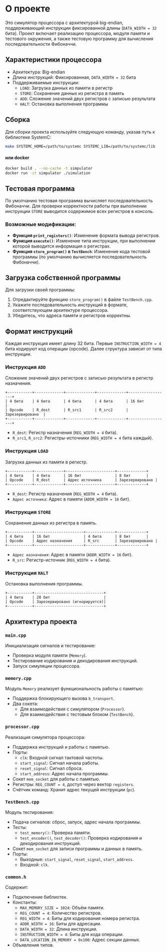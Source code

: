 # О проекте
Это симулятор процессора с архитектурой big-endian, поддерживающий инструкции фиксированной длины (`DATA_WIDTH = 32` бита). Проект включает реализацию процессора, модуля памяти и тестового окружения, а также тестовую программу для вычисления последовательности Фибоначчи.

## Характеристики процессора
- Архитектура: Big-endian
- Длина инструкций: Фиксированная, `DATA_WIDTH = 32` бита
- Поддерживаемые инструкции:
  - `LOAD`: Загрузка данных из памяти в регистр
  - `STORE`: Сохранение данных из регистра в память
  - `ADD`: Сложение значений двух регистров с записью результата
  - `HALT`: Остановка выполнения программы

## Сборка
Для сборки проекта используйте следующую команду, указав путь к библиотеке SystemC:

```bash
make SYSTEMC_HOME=/path/to/systemc SYSTEMC_LIB=/path/to/systemc/lib
```
#### или docker
```bash
docker build . --no-cache -t simpulator
docker run -it simpulator ./simulation
```
## Тестовая программа
По умолчанию тестовая программа вычисляет последовательность Фибоначчи. Для проверки корректности работы при выполнении инструкции `STORE` выводится содержимое всех регистров в консоль.

### Возможные модификации:
- **Функция `print_registers()`**: Изменение формата вывода регистров.
- **Функция `execute()`**: Изменение типа инструкции, при выполнении которой выводится информация о регистрах.
- **Функция `store_program()` в `TestBench`**: Изменение кода тестовой программы (по умолчанию вычисляется последовательность Фибоначчи).

## Загрузка собственной программы
Для загрузки своей программы:
1. Отредактируйте функцию `store_program()` в файле `TestBench.cpp`.
2. Укажите последовательность инструкций в формате, соответствующем архитектуре процессора.
3. Убедитесь, что адреса памяти и регистров корректны.

## Формат инструкций
Каждая инструкция имеет длину 32 бита. Первые `INSTRUCTION_WIDTH = 4` бита кодируют код операции (opcode). Далее структура зависит от типа инструкции.

### Инструкция `ADD`
Сложение значений двух регистров с записью результата в регистр назначения.

```
+-----------+-------------+-------------+-------------+------------------+
| 4 бита    | 4 бита      | 4 бита      | 4 бита      | 16 бит           |
| Opcode    | R_dest      | R_src1      | R_src2      | Зарезервировано  |
+-----------+-------------+-------------+-------------+------------------+
```

- `R_dest`: Регистр назначения (`REG_WIDTH = 4` бита).
- `R_src1`, `R_src2`: Регистры-источники (`REG_WIDTH = 4` бита каждый).

### Инструкция `LOAD`
Загрузка данных из памяти в регистр.

```
+-----------+-------------+----------------------+-------------+
| 4 бита    | 4 бита      | 16 бит               | 8 бит       |
| Opcode    | R_dest      | Адрес источника      | Зарезервировано |
+-----------+-------------+----------------------+-------------+
```

- `R_dest`: Регистр назначения (`REG_WIDTH = 4` бита).
- `Адрес источника`: Адрес в памяти (`ADDR_WIDTH = 16` бит).

### Инструкция `STORE`
Сохранение данных из регистра в память.

```
+-----------+----------------------+-------------+-------------+
| 4 бита    | 16 бит               | 4 бита      | 8 бит       |
| Opcode    | Адрес назначения     | R_src       | Зарезервировано |
+-----------+----------------------+-------------+-------------+
```

- `Адрес назначения`: Адрес в памяти (`ADDR_WIDTH = 16` бит).
- `R_src`: Регистр-источник (`REG_WIDTH = 4` бита).

### Инструкция `HALT`
Остановка выполнения программы.

```
+-----------+-------------------------------+
| 4 бита    | 28 бит                        |
| Opcode    | Зарезервировано (игнорируется)|
+-----------+-------------------------------+
```

## Архитектура проекта

### `main.cpp`
Инициализация сигналов и тестирование:
- Проверка модуля памяти (`Memory`).
- Тестирование кодирования и декодирования инструкций.
- Запуск симуляции процессора.

### `memory.cpp`
Модуль `Memory` реализует функциональность работы с памятью:
- Поддержка блокирующего вызова `b_transport`.
- Два сокета:
  - Для взаимодействия с симулятором (`Processor`).
  - Для взаимодействия с тестовым блоком (`TestBench`).

### `processor.cpp`
Реализация симулятора процессора:
- Поддержка инструкций и работы с памятью.
- Порты:
  - `clk`: Входной сигнал тактовой частоты.
  - `start_signal`: Сигнал начала работы.
  - `reset_signal`: Сигнал сброса.
  - `start_address`: Адрес начала программы.
- Сокет `mem_socket` для работы с памятью.
- Регистры: `REG_COUNT = 4`, доступ через вектор `registers`.
- Счётчик команд: Хранит адрес текущей инструкции (`pc`).

### `TestBench.cpp`
Модуль тестирования:
- Подача сигналов: сброс, запуск, адрес начала программы.
- Тесты:
  - `test_memory()`: Проверка памяти.
  - `test_encoder()`, `test_decoder()`: Проверка кодирования и декодирования инструкций.
- Сокет `mem_socket` для записи программы и данных в память.
- Порты:
  - Выходные: `start_signal`, `reset_signal`, `start_address`.
  - Входной: `clk`.

### `common.h`
Содержит:
- Подключение библиотек.
- Константы:
  - `MAX_MEMORY_SIZE = 1024`: Объём памяти.
  - `REG_COUNT = 4`: Количество регистров.
  - `REG_WIDTH = 4`: Биты для кодирования номера регистра.
  - `ADDR_WIDTH = 16`: Биты для адресации.
  - `DATA_WIDTH = 32`: Длина инструкции.
  - `INSTRUCTION_WIDTH = 4`: Биты для кода операции.
  - `DATA_LOCATION_IN_MEMORY = 0x100`: Адрес секции данных.
- Объявления типов.


